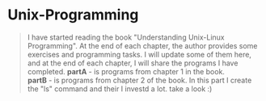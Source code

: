 # Unix-Programming

> I have started reading the book "Understanding Unix-Linux Programming". At the end of each chapter, the author provides some exercises and programming tasks. I will update some of them here, and at the end of each chapter, I will share the programs I have completed.
> **partA** - is programs from chapter 1 in the book. <br>
> **partB** - is programs from chapter 2 of the book. In this part I create the "ls" command and their I investd a lot. take a look :)
